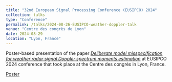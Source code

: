 ```yaml
---
title: "32nd European Signal Processing Conference (EUSIPCO) 2024"
collection: talks
type: "Conference"
permalink: /talks/2024-08-26-EUSIPCO-weather-doppler-talk
venue: "Centre des congrès de Lyon"
date: 2024-08-29
location: "Lyon, France"
---
```


Poster-based presentation of the paper [*Deliberate model misspecification for weather radar signal Doppler spectrum moments estimation*](/publication/2024-08-26-EUSIPCO-weather-doppler) at EUSIPCO 2024 conference that took place at the Centre des congrès in Lyon, France.

[Poster](http://clubeigt.github.io/files/2024_EUSIPCO_weather_doppler_poster.pdf)
